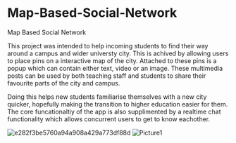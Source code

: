 # Map-Based-Social-Network
Map Based Social Network

This project was intended to help incoming students to find their way around a campus and wider universty city. This is achived by allowing users to place pins on a interactive map of the city. Attached to these pins is a popup which can contain either  text, video or an image. These multimedia posts can be used by both teaching staff and students to share their favourite parts of the city and campus. 

Doing this helps new students familiarise themselves with a new city quicker, hopefully making the transition to higher education easier for them. The core funcationaltiy of the app is also supplimented by a realtime chat functionality which allows concurrent users to get to know eachother.


![e282f3be5760a94a908a429a773df88d](https://user-images.githubusercontent.com/15271435/192885637-f94c0027-42c2-4c53-9f8d-753f40a098f6.jpg)
![Picture1](https://user-images.githubusercontent.com/15271435/192887113-ad77e3b0-6d6c-4b35-a389-704aeacde8f8.png)
